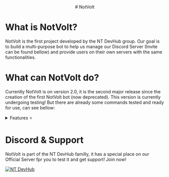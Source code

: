 <div align="center">
# NotVolt
<!--[![Quality Gate Status](https://sonarcloud.io/api/project_badges/measure?project=DxsSucuk_Ree6&metric=alert_status)](https://sonarcloud.io/summary/new_code?id=DxsSucuk_Ree6) [![Reliability Rating](https://sonarcloud.io/api/project_badges/measure?project=DxsSucuk_Ree6&metric=reliability_rating)](https://sonarcloud.io/summary/new_code?id=DxsSucuk_Ree6) [![Maintainability Rating](https://sonarcloud.io/api/project_badges/measure?project=DxsSucuk_Ree6&metric=sqale_rating)](https://sonarcloud.io/summary/new_code?id=DxsSucuk_Ree6) [![Security Rating](https://sonarcloud.io/api/project_badges/measure?project=DxsSucuk_Ree6&metric=security_rating)](https://sonarcloud.io/summary/new_code?id=DxsSucuk_Ree6) [![Crowdin](https://badges.crowdin.net/ree6/localized.svg)](https://crowdin.com/project/ree6) [![Docker Image Version (latest by date)](https://img.shields.io/docker/v/ree6/bot)](https://hub.docker.com/repository/docker/ree6/bot/tags)
--></div>

# What is NotVolt?
NotVolt is the first project developed by the NT DevHub group. Our goal is to build a multi-purpose bot to help us manage our Discord Server (Invite can be found bellow) and provide users on their own servers with the same functionalities.

# What can NotVolt do?
Currently NotVolt is on version 2.0, it is the second major release since the creation of the first NotVolt bot (now deprecated). This version is currently undergoing testing! But there are already some commands tested and ready for use, can see bellow:
<details close>
<summary>Features ⭐</summary>
<ul>
   <li>Music Player (YT, Spotify, Vimeo, Bandcamp, Twitch, Soundcloud)</li>
   <li>Music Panel (To manage music)</li>
   <li>Stream-Tools</li>
   <li>Notifiers (YT, Twitch, Twitter, Instagram)</li>
   <li>Fun Commands (YoMama, gif, etc)</li>
   <li>Server Stats command</li>
   <li>Embed Sender</li>
   <li>NSFW Commands</li>
</ul>
</details>

# Discord & Support
NotVolt is part of the NT DevHub familly, it has a special place on our Official Server fpr you to test it and get support! Join now!

<a href="https://discord.gg/qzB37WS5AT">
         <img alt="NT DevHub" src="https://discord.com/api/guilds/1207460031751262240/widget.png?style=banner2">
</a>